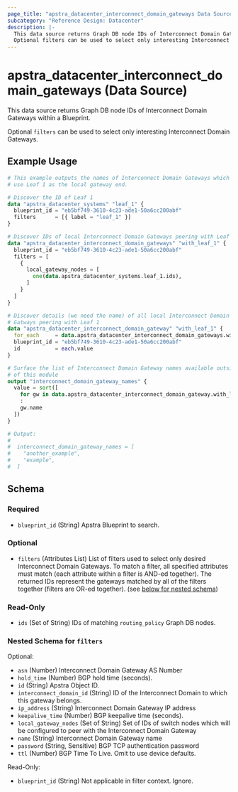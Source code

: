 ```yaml
---
page_title: "apstra_datacenter_interconnect_domain_gateways Data Source - terraform-provider-apstra"
subcategory: "Reference Design: Datacenter"
description: |-
  This data source returns Graph DB node IDs of Interconnect Domain Gateways within a Blueprint.
  Optional filters can be used to select only interesting Interconnect Domain Gateways.
---
```


# apstra_datacenter_interconnect_domain_gateways (Data Source)

This data source returns Graph DB node IDs of Interconnect Domain Gateways within a Blueprint.

Optional `filters` can be used to select only interesting Interconnect Domain Gateways.


## Example Usage

```terraform
# This example outputs the names of Interconnect Domain Gateways which
# use Leaf 1 as the local gateway end.

# Discover the ID of Leaf 1
data "apstra_datacenter_systems" "leaf_1" {
  blueprint_id = "eb5bf749-3610-4c23-ade1-50a6cc200abf"
  filters      = [{ label = "leaf_1" }]
}

# Discover IDs of local Interconnect Domain Gateways peering with Leaf 1
data "apstra_datacenter_interconnect_domain_gateways" "with_leaf_1" {
  blueprint_id = "eb5bf749-3610-4c23-ade1-50a6cc200abf"
  filters = [
    {
      local_gateway_nodes = [
        one(data.apstra_datacenter_systems.leaf_1.ids),
      ]
    }
  ]
}

# Discover details (we need the name) of all local Interconnect Domain
# Gatways peering with Leaf 1
data "apstra_datacenter_interconnect_domain_gateway" "with_leaf_1" {
  for_each     = data.apstra_datacenter_interconnect_domain_gateways.with_leaf_1.ids
  blueprint_id = "eb5bf749-3610-4c23-ade1-50a6cc200abf"
  id           = each.value
}

# Surface the list of Interconnect Domain Gateway names available outside
# of this module
output "interconnect_domain_gateway_names" {
  value = sort([
    for gw in data.apstra_datacenter_interconnect_domain_gateway.with_leaf_1
    :
    gw.name
  ])
}

# Output:
#
#  interconnect_domain_gateway_names = [
#    "another_example",
#    "example",
#  ]
```

<!-- schema generated by tfplugindocs -->
## Schema

### Required

- `blueprint_id` (String) Apstra Blueprint to search.

### Optional

- `filters` (Attributes List) List of filters used to select only desired Interconnect Domain Gateways. To match a filter, all specified attributes must match (each attribute within a filter is AND-ed together). The returned IDs represent the gateways matched by all of the filters together (filters are OR-ed together). (see [below for nested schema](#nestedatt--filters))

### Read-Only

- `ids` (Set of String) IDs of matching `routing_policy` Graph DB nodes.

<a id="nestedatt--filters"></a>
### Nested Schema for `filters`

Optional:

- `asn` (Number) Interconnect Domain Gateway AS Number
- `hold_time` (Number) BGP hold time (seconds).
- `id` (String) Apstra Object ID.
- `interconnect_domain_id` (String) ID of the Interconnect Domain to which this gateway belongs.
- `ip_address` (String) Interconnect Domain Gateway IP address
- `keepalive_time` (Number) BGP keepalive time (seconds).
- `local_gateway_nodes` (Set of String) Set of IDs of switch nodes which will be configured to peer with the Interconnect Domain Gateway
- `name` (String) Interconnect Domain Gateway name
- `password` (String, Sensitive) BGP TCP authentication password
- `ttl` (Number) BGP Time To Live. Omit to use device defaults.

Read-Only:

- `blueprint_id` (String) Not applicable in filter context. Ignore.
